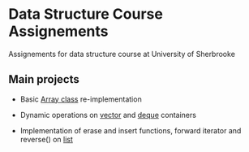 # Data Structure Course Assignements
Assignements for data structure course at University of Sherbrooke

## Main projects
- Basic [Array class](https://github.com/simlal/data-structructures-learning/blob/main/tp1/Array.h) re-implementation
- Dynamic operations on [vector](https://github.com/simlal/data-structructures-learning/blob/main/tp2/vectorImpl.h) and [deque](https://github.com/simlal/data-structructures-learning/blob/main/tp2/dequeImpl.h) containers

- Implementation of erase and insert functions, forward iterator and reverse() on [list](https://github.com/simlal/data-structructures-learning/blob/main/tp3/listImpl.h)
